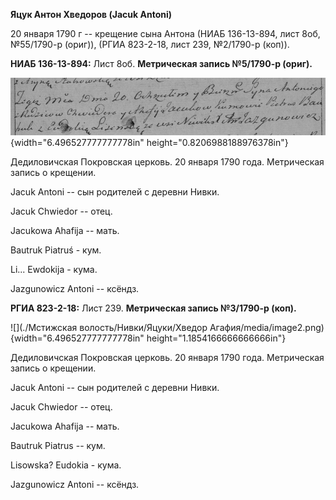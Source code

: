 **Яцук Антон Хведоров (Jacuk Antoni)**

20 января 1790 г -- крещение сына Антона (НИАБ 136-13-894, лист 8об,
№55/1790-р (ориг)), (РГИА 823-2-18, лист 239, №2/1790-р (коп)).

**НИАБ 136-13-894:** Лист 8об. **Метрическая запись №5/1790-р (ориг).**

![](./media/e4392a5a829d1e6b6b1a56b5911739fc8ed73e2d.png){width="6.496527777777778in"
height="0.8206988188976378in"}

Дедиловичская Покровская церковь. 20 января 1790 года. Метрическая
запись о крещении.

Jacuk Antoni -- сын родителей с деревни Нивки.

Jacuk Chwiedor -- отец.

Jacukowa Ahafija -- мать.

Bautruk Piatruś - кум.

Li... Ewdokija - кума.

Jazgunowicz Antoni -- ксёндз.

**РГИА 823-2-18:** Лист 239. **Метрическая запись №3/1790-р (коп).**

![](./Мстижская волость/Нивки/Яцуки/Хведор Агафия/media/image2.png){width="6.496527777777778in"
height="1.1854166666666666in"}

Дедиловичская Покровская церковь. 20 января 1790 года. Метрическая
запись о крещении.

Jacuk Antoni -- сын родителей с деревни Нивки.

Jacuk Chwiedor -- отец.

Jacukowa Ahafija -- мать.

Bautruk Piatrus -- кум.

Lisowska? Eudokia - кума.

Jazgunowicz Antoni -- ксёндз.

